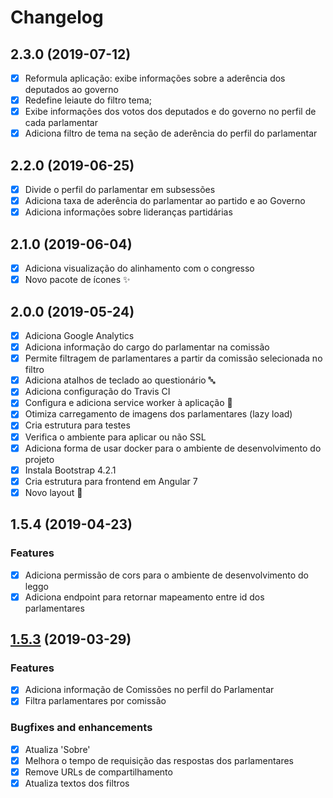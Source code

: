 # Changelog

## 2.3.0 (2019-07-12)

* [x] Reformula aplicação: exibe informações sobre a aderência dos deputados ao governo
* [x] Redefine leiaute do filtro tema;
* [x] Exibe informações dos votos dos deputados e do governo no perfil de cada parlamentar
* [x] Adiciona filtro de tema na seção de aderência do perfil do parlamentar

## 2.2.0 (2019-06-25)

* [x] Divide o perfil do parlamentar em subsessões
* [x] Adiciona taxa de aderência do parlamentar ao partido e ao Governo
* [x] Adiciona informações sobre lideranças partidárias

## 2.1.0 (2019-06-04)

* [x] Adiciona visualização do alinhamento com o congresso
* [x] Novo pacote de ícones :sparkles:

## 2.0.0 (2019-05-24)

* [x] Adiciona Google Analytics 
* [x] Adiciona informação do cargo do parlamentar na comissão
* [x] Permite filtragem de parlamentares a partir da comissão selecionada no filtro
* [x] Adiciona atalhos de teclado ao questionário :abc:
* [x] Adiciona configuração do Travis CI
* [x] Configura e adiciona service worker à aplicação :construction_worker:
* [x] Otimiza carregamento de imagens dos parlamentares (lazy load) 
* [x] Cria estrutura para testes
* [x] Verifica o ambiente para aplicar ou não SSL
* [x] Adiciona forma de usar docker para o ambiente de desenvolvimento do projeto
* [x] Instala Bootstrap 4.2.1
* [x] Cria estrutura para frontend em Angular 7
* [x] Novo layout :star2:

## 1.5.4 (2019-04-23)

### Features
* [x] Adiciona permissão de cors para o ambiente de desenvolvimento do leggo
* [x] Adiciona endpoint para retornar mapeamento entre id dos parlamentares

## [1.5.3](https://github.com/analytics-ufcg/voz-ativa/pull/224) (2019-03-29)

### Features
* [x] Adiciona informação de Comissões no perfil do Parlamentar 
* [x] Filtra parlamentares por comissão

### Bugfixes and enhancements

* [x] Atualiza 'Sobre'
* [x] Melhora o tempo de requisição das respostas dos parlamentares
* [x] Remove URLs de compartilhamento
* [x] Atualiza textos dos filtros
